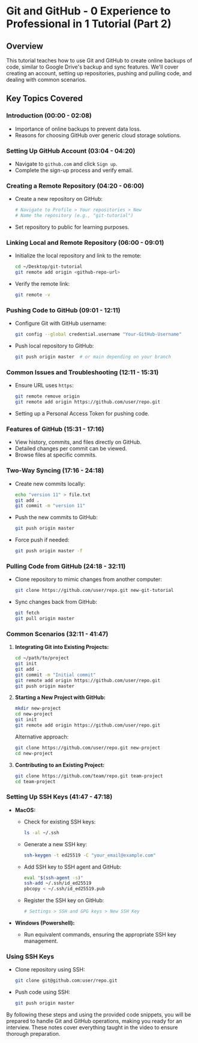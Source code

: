 # Git and GitHub - 0 Experience to Professional in 1 Tutorial (Part 2)

## Overview

This tutorial teaches how to use Git and GitHub to create online backups of code, similar to Google Drive's backup and sync features. We'll cover creating an account, setting up repositories, pushing and pulling code, and dealing with common scenarios.

## Key Topics Covered

### Introduction (00:00 - 02:08)

- Importance of online backups to prevent data loss.
- Reasons for choosing GitHub over generic cloud storage solutions.

### Setting Up GitHub Account (03:04 - 04:20)

- Navigate to `github.com` and click `Sign up`.
- Complete the sign-up process and verify email.

### Creating a Remote Repository (04:20 - 06:00)

- Create a new repository on GitHub:
  ```sh
  # Navigate to Profile > Your repositories > New
  # Name the repository (e.g., "git-tutorial")
  ```
- Set repository to public for learning purposes.

### Linking Local and Remote Repository (06:00 - 09:01)

- Initialize the local repository and link to the remote:

  ```sh
  cd ~/Desktop/git-tutorial
  git remote add origin <github-repo-url>
  ```

- Verify the remote link:
  ```sh
  git remote -v
  ```

### Pushing Code to GitHub (09:01 - 12:11)

- Configure Git with GitHub username:
  ```sh
  git config --global credential.username "Your-GitHub-Username"
  ```
- Push local repository to GitHub:
  ```sh
  git push origin master  # or main depending on your branch
  ```

### Common Issues and Troubleshooting (12:11 - 15:31)

- Ensure URL uses `https`:
  ```sh
  git remote remove origin
  git remote add origin https://github.com/user/repo.git
  ```
- Setting up a Personal Access Token for pushing code.

### Features of GitHub (15:31 - 17:16)

- View history, commits, and files directly on GitHub.
- Detailed changes per commit can be viewed.
- Browse files at specific commits.

### Two-Way Syncing (17:16 - 24:18)

- Create new commits locally:
  ```sh
  echo "version 11" > file.txt
  git add .
  git commit -m "version 11"
  ```
- Push the new commits to GitHub:

  ```sh
  git push origin master
  ```

- Force push if needed:
  ```sh
  git push origin master -f
  ```

### Pulling Code from GitHub (24:18 - 32:11)

- Clone repository to mimic changes from another computer:

  ```sh
  git clone https://github.com/user/repo.git new-git-tutorial
  ```

- Sync changes back from GitHub:
  ```sh
  git fetch
  git pull origin master
  ```

### Common Scenarios (32:11 - 41:47)

1. **Integrating Git into Existing Projects:**

   ```sh
   cd ~/path/to/project
   git init
   git add .
   git commit -m "Initial commit"
   git remote add origin https://github.com/user/repo.git
   git push origin master
   ```

2. **Starting a New Project with GitHub:**

   ```sh
   mkdir new-project
   cd new-project
   git init
   git remote add origin https://github.com/user/repo.git
   ```

   Alternative approach:

   ```sh
   git clone https://github.com/user/repo.git new-project
   cd new-project
   ```

3. **Contributing to an Existing Project:**

   ```sh
   git clone https://github.com/team/repo.git team-project
   cd team-project
   ```

### Setting Up SSH Keys (41:47 - 47:18)

- **MacOS:**

  - Check for existing SSH keys:

    ```sh
    ls -al ~/.ssh
    ```

  - Generate a new SSH key:

    ```sh
    ssh-keygen -t ed25519 -C "your_email@example.com"
    ```

  - Add SSH key to SSH agent and GitHub:

    ```sh
    eval "$(ssh-agent -s)"
    ssh-add ~/.ssh/id_ed25519
    pbcopy < ~/.ssh/id_ed25519.pub
    ```

  - Register the SSH key on GitHub:
    ```sh
    # Settings > SSH and GPG keys > New SSH Key
    ```

- **Windows (Powershell):**

  - Run equivalent commands, ensuring the appropriate SSH key management.

### Using SSH Keys

- Clone repository using SSH:

  ```sh
  git clone git@github.com:user/repo.git
  ```

- Push code using SSH:
  ```sh
  git push origin master
  ```

By following these steps and using the provided code snippets, you will be prepared to handle Git and GitHub operations, making you ready for an interview. These notes cover everything taught in the video to ensure thorough preparation.
